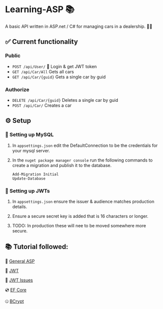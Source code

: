 # Learning-ASP 📚

A basic API written in ASP.net / C# for managing cars in a dealership. 🚗💨


## ✅ Current functionality

### Public
- `POST /api/User/` 🔐 Login & get JWT token
- `GET /api/Car/All` Gets all cars
- `GET /api/Car/{guid}` Gets a single car by guid

### Authorize
- `DELETE /api/Car/{guid}` Deletes a single car by guid
- `POST /api/Car/` Creates a car

## ⚙️ Setup

### 📂 Setting up MySQL
1. In `appsettings.json` edit the DefaultConnection to be the credentials for your mysql server.

2. In the `nuget package manager console` run the following commands to create a migration and publish it to the database.
    ```
    Add-Migration Initial
    Update-Database
    ```

### 🔐 Setting up JWTs
1. In `appsettings.json` ensure the issuer & audience matches production details.

2. Ensure a secure secret key is added that is 16 characters or longer.

3. TODO: In production these will nee to be moved somewhere more secure.

## 📚 Tutorial followed:

👨 [General ASP](https://www.youtube.com/playlist?list=PL3ewn8T-zRWgO-GAdXjVRh-6thRog6ddg)

🔐 [JWT](https://www.youtube.com/watch?v=4cFhYUK8wnc)

🤔 [JWT Issues](https://www.reddit.com/r/dotnet/comments/11dekla/jwt_token_not_being_authorized_by_authorize/)

💿 [EF Core](https://www.youtube.com/watch?v=39rSVOScx9c)

🤐 [BCrypt](https://www.youtube.com/watch?v=UwruwHl3BlU)
